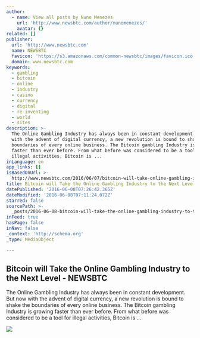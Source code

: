 ```yaml
---
author:
  - name: View all posts by Nuno Menezes
    url: 'http://www.newsbtc.com/author/nunomenezes/'
    avatar: {}
related: []
publisher:
  url: 'http://www.newsbtc.com'
  name: NEWSBTC
  favicon: 'https://s3.amazonaws.com/common-newsbtc/images/favicon.ico'
  domain: www.newsbtc.com
keywords:
  - gambling
  - bitcoin
  - online
  - industry
  - casino
  - currency
  - digital
  - re-inventing
  - world
  - sites
description: >-
  The Online Gambling Industry has always been in constant development. But now
  with the advent of digital currency, a new revolution is bound to shake the
  boundaries of every online business. The Bitcoin gambling Industry is growing
  faster than ever before. From what before was considered to be a tool for
  illegal activities, Bitcoin is ...
inLanguage: en
app_links: []
isBasedOnUrl: >-
  http://www.newsbtc.com/2016/06/07/bitcoin-will-take-online-gambling-industry-next-level/
title: Bitcoin will Take the Online Gambling Industry to the Next Level - NEWSBTC
datePublished: '2016-06-08T07:26:42.365Z'
dateModified: '2016-06-08T07:11:24.072Z'
starred: false
sourcePath: >-
  _posts/2016-06-08-bitcoin-will-take-the-online-gambling-industry-to-the-next-l.md
inFeed: true
hasPage: false
inNav: false
_context: 'http://schema.org'
_type: MediaObject

---
```

<article style=""><h1>Bitcoin will Take the Online Gambling Industry to the Next Level - NEWSBTC</h1><p>The Online Gambling Industry has always been in constant development. But now with the advent of digital currency, a new revolution is bound to shake the boundaries of every online business. The Bitcoin gambling Industry is growing faster than ever before. From what before was considered to be a tool for illegal activities, Bitcoin is ...</p><img src="http://s3.amazonaws.com/main-newsbtc-images/2016/06/07150900/Gambling.jpg" /></article>